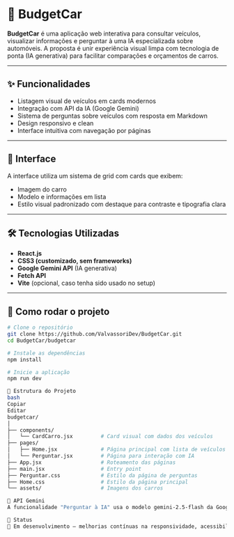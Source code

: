 # 🚗 BudgetCar

**BudgetCar** é uma aplicação web interativa para consultar veículos, visualizar informações e perguntar à uma IA especializada sobre automóveis. A proposta é unir experiência visual limpa com tecnologia de ponta (IA generativa) para facilitar comparações e orçamentos de carros.

---

## ✨ Funcionalidades

- Listagem visual de veículos em cards modernos
- Integração com API da IA (Google Gemini)
- Sistema de perguntas sobre veículos com resposta em Markdown
- Design responsivo e clean
- Interface intuitiva com navegação por páginas

---

## 📸 Interface

A interface utiliza um sistema de grid com cards que exibem:
- Imagem do carro
- Modelo e informações em lista
- Estilo visual padronizado com destaque para contraste e tipografia clara

---

## 🛠️ Tecnologias Utilizadas

- **React.js**
- **CSS3 (customizado, sem frameworks)**
- **Google Gemini API** (IA generativa)
- **Fetch API**
- **Vite** (opcional, caso tenha sido usado no setup)

---

## 🚀 Como rodar o projeto

```bash
# Clone o repositório
git clone https://github.com/ValvassoriDev/BudgetCar.git
cd BudgetCar/budgetcar

# Instale as dependências
npm install

# Inicie a aplicação
npm run dev

🧩 Estrutura do Projeto
bash
Copiar
Editar
budgetcar/
│
├── components/
│   └── CardCarro.jsx         # Card visual com dados dos veículos
├── pages/
│   ├── Home.jsx              # Página principal com lista de veículos
│   └── Perguntar.jsx         # Página para interação com IA
├── App.jsx                   # Roteamento das páginas
├── main.jsx                  # Entry point
├── Perguntar.css             # Estilo da página de perguntas
├── Home.css                  # Estilo da página principal
└── assets/                   # Imagens dos carros

🔐 API Gemini
A funcionalidade "Perguntar à IA" usa o modelo gemini-2.5-flash da Google. Para usá-la, você deve obter uma chave de API e inserir no campo indicado.

📌 Status
🚧 Em desenvolvimento — melhorias contínuas na responsividade, acessibilidade e UX.